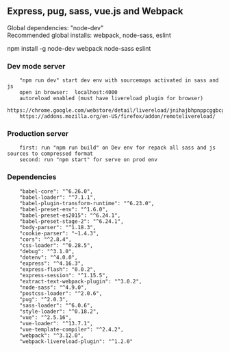 ## Express, pug, sass, vue.js and Webpack
 Global dependencies: "node-dev"  
 Recommended global installs: webpack, node-sass, eslint

 npm install -g node-dev webpack node-sass eslint

### Dev mode server
```
    "npm run dev" start dev env with sourcemaps activated in sass and js
    open in browser:  localhost:4000
    autoreload enabled (must have livereload plugin for browser)
    https://chrome.google.com/webstore/detail/livereload/jnihajbhpnppcggbcgedagnkighmdlei
    https://addons.mozilla.org/en-US/firefox/addon/remotelivereload/
```
### Production server
```
    first: run "npm run build" on Dev env for repack all sass and js sources to compressed format
    second: run "npm start" for serve on prod env
```

### Dependencies
```
    "babel-core": "^6.26.0",
    "babel-loader": "^7.1.1",
    "babel-plugin-transform-runtime": "^6.23.0",
    "babel-preset-env": "^1.6.0",
    "babel-preset-es2015": "^6.24.1",
    "babel-preset-stage-2": "^6.24.1",
    "body-parser": "^1.18.3",
    "cookie-parser": "~1.4.3",
    "cors": "^2.8.4",
    "css-loader": "^0.28.5",
    "debug": "^3.1.0",
    "dotenv": "^4.0.0",
    "express": "^4.16.3",
    "express-flash": "0.0.2",
    "express-session": "^1.15.5",
    "extract-text-webpack-plugin": "^3.0.2",
    "node-sass": "^4.9.0",
    "postcss-loader": "^2.0.6",
    "pug": "^2.0.3",
    "sass-loader": "^6.0.6",
    "style-loader": "^0.18.2",
    "vue": "^2.5.16",
    "vue-loader": "^13.7.1",
    "vue-template-compiler": "^2.4.2",
    "webpack": "^3.12.0",
    "webpack-livereload-plugin": "^1.2.0"
```

